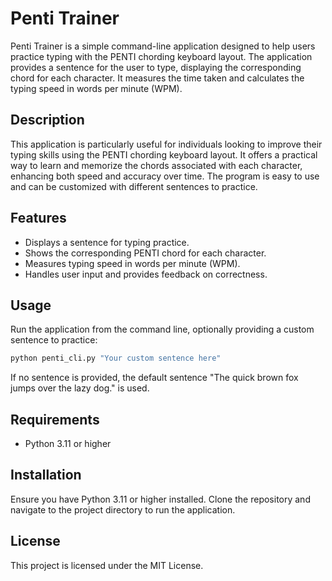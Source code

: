 # Penti Trainer

Penti Trainer is a simple command-line application designed to help users practice typing with the PENTI chording keyboard layout. The application provides a sentence for the user to type, displaying the corresponding chord for each character. It measures the time taken and calculates the typing speed in words per minute (WPM).

## Description

This application is particularly useful for individuals looking to improve their typing skills using the PENTI chording keyboard layout. It offers a practical way to learn and memorize the chords associated with each character, enhancing both speed and accuracy over time. The program is easy to use and can be customized with different sentences to practice.

## Features

- Displays a sentence for typing practice.
- Shows the corresponding PENTI chord for each character.
- Measures typing speed in words per minute (WPM).
- Handles user input and provides feedback on correctness.

## Usage

Run the application from the command line, optionally providing a custom sentence to practice:

```bash
python penti_cli.py "Your custom sentence here"
```

If no sentence is provided, the default sentence "The quick brown fox jumps over the lazy dog." is used.

## Requirements

- Python 3.11 or higher

## Installation

Ensure you have Python 3.11 or higher installed. Clone the repository and navigate to the project directory to run the application.

## License

This project is licensed under the MIT License.
